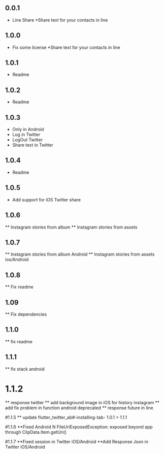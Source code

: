 ## 0.0.1

* Line Share
*Share text for your contacts in line

## 1.0.0

* Fix some license
*Share text for your contacts in line

## 1.0.1

* Readme

## 1.0.2

* Readme

## 1.0.3
* Only in Android
* Log in Twitter
* LogOut Twitter
* Share text in Twitter

## 1.0.4
* Readme

## 1.0.5
* Add support for iOS Twitter share

## 1.0.6
** Instagram stories from album
** Instagram stories from assets

## 1.0.7
** Instagram stories from album Android
** Instagram stories from assets ios/Android

## 1.0.8
** Fix readme

## 1.09
** Fix dependencies

## 1.1.0
** fix readme

## 1.1.1
** fix stack android

# 1.1.2
** response twitter
** add background image in iOS for history instagram
** add fix problem in function android deprecated
** response future in line

#1.1.5
** update flutter_twitter_ab#-installing-tab- 1.0.1 > 1.1.1

#1.1.6
**Fixed Android N FileUriExposedException: exposed beyond app through ClipData.Item.getUri()

#1.1.7
**Fixed session in Twitter iOS/Android
**Add Response Json in Twitter iOS/Android